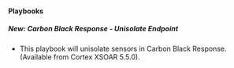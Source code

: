 
#### Playbooks
##### New: Carbon Black Response - Unisolate Endpoint
- This playbook will unisolate sensors in Carbon Black Response. (Available from Cortex XSOAR 5.5.0).
